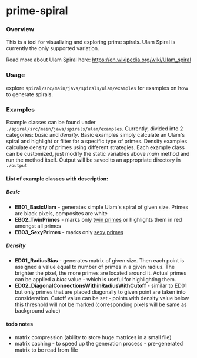 # prime-spiral

### Overview

This is a tool for visualizing and exploring prime spirals. Ulam Spiral is currently the only supported variation.

Read more about Ulam Spiral here: https://en.wikipedia.org/wiki/Ulam_spiral

### Usage

explore `spiral/src/main/java/spirals/ulam/examples` for examples on how to generate spirals.

### Examples

Example classes can be found under `./spiral/src/main/java/spirals/ulam/examples`. Currently, divided into 2 categories: _basic_ and _density_. Basic examples 
simply calculate an Ulam's spiral and highlight or filter for a specific type of primes. Density examples calculate density of primes using different strategies. 
Each example class can be customized, just modify the static variables above _main_ method and run the method itself. Output will be saved 
to an appropriate directory in `./output`

#### List of example classes with description:

##### Basic
- **EB01_BasicUlam** - generates simple Ulam's spiral of given size. Primes are black pixels, composites are white
- **EB02_TwinPrimes** - marks only [twin primes](https://en.wikipedia.org/wiki/Twin_prime) or highlights them in red amongst all primes
- **EB03_SexyPrimes** - marks only [sexy primes](https://en.wikipedia.org/wiki/Sexy_prime)

##### Density
- **ED01_RadiusBias** - generates matrix of given size. Then each point is assigned a value equal to number of primes in a given radius. The brighter the pixel, 
the more primes are located around it. Actual primes can be applied a _bias_ value - which is useful for highlighting them. 
- **ED02_DiagonalConnectionsWithinRadiusWithCutoff** - similar to ED01 but only primes that are placed diagonally to given point are taken into consideration.
Cutoff value can be set - points with density value below this threshold will not be marked (corresponding pixels will be same as background value)

#### todo notes
- matrix compression (ability to store huge matrices in a small file)
- matrix caching - to speed up the generation process - pre-generated matrix to be read from file